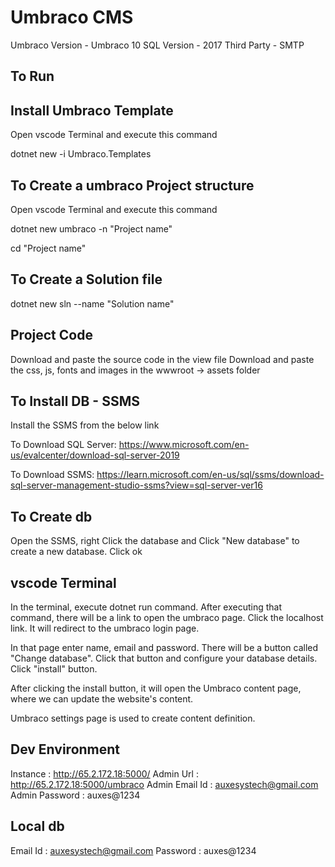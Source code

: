 # Umbraco CMS

Umbraco Version - Umbraco 10
SQL Version - 2017
Third Party - SMTP

## To Run

## Install Umbraco Template

Open vscode Terminal and execute this command

dotnet new -i Umbraco.Templates

## To Create a umbraco Project structure

Open vscode Terminal and execute this command

dotnet new umbraco -n "Project name"

cd "Project name"

## To Create a Solution file

dotnet new sln --name "Solution name"

## Project Code

Download and paste the source code in the view file
Download and paste the css, js, fonts and images in the wwwroot -> assets folder

## To Install DB - SSMS

Install the SSMS from the below link

To Download SQL Server:
https://www.microsoft.com/en-us/evalcenter/download-sql-server-2019

To Download SSMS:
https://learn.microsoft.com/en-us/sql/ssms/download-sql-server-management-studio-ssms?view=sql-server-ver16

## To Create db

Open the SSMS, right Click the database and Click "New database" to create a new database. Click ok

## vscode Terminal

In the terminal, execute dotnet run command. After executing that command, there will be a link to open the umbraco page. Click the localhost link. It will redirect to the umbraco login page.

In that page enter name, email and password. There will be a button called "Change database". Click that button and configure your database details. Click "install" button.

After clicking the install button, it will open the Umbraco content page, where we can update the website's content.

Umbraco settings page is used to create content definition.

## Dev Environment

Instance : http://65.2.172.18:5000/
Admin Url : http://65.2.172.18:5000/umbraco
Admin Email Id : auxesystech@gmail.com
Admin Password : auxes@1234

## Local db

Email Id : auxesystech@gmail.com
Password : auxes@1234
